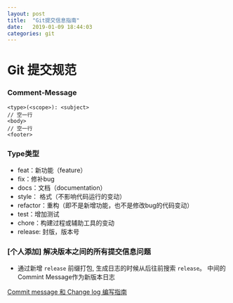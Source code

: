 ```yaml
---
layout: post
title:  "Git提交信息指南"
date:   2019-01-09 18:44:03
categories: git
---
```


# Git 提交规范


### Comment-Message

```
<type>(<scope>): <subject>
// 空一行
<body>
// 空一行
<footer>
```

### Type类型
- feat：新功能（feature）
- fix：修补bug
- docs：文档（documentation）
- style： 格式（不影响代码运行的变动）
- refactor：重构（即不是新增功能，也不是修改bug的代码变动）
- test：增加测试
- chore：构建过程或辅助工具的变动
- release: 封版，版本号

### [个人添加] 解决版本之间的所有提交信息问题

* 通过新增 `release` 前缀打包, 生成日志的时候从后往前搜索 `release`。 中间的Commint Message作为新版本日志

[Commit message 和 Change log 编写指南](http://www.ruanyifeng.com/blog/2016/01/commit_message_change_log.html)